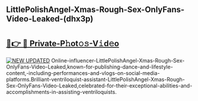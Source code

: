 ## LittlePolishAngel-Xmas-Rough-Sex-OnlyFans-Video-Leaked-(dhx3p)


# <h2><a href="https://mediaupload.pro?-19M">🔗👉 🔴 Private-P𝚑ot𝚘𝚜-V𝚒d𝚎o</a></h2>

[![NEW UPDATED](https://i.imgur.com/0qMVB7G.gif)](https://mediaupload.pro?-19M)
Online-influencer-LittlePolishAngel-Xmas-Rough-Sex-OnlyFans-Video-Leaked,known-for-publishing-dance-and-lifestyle-content,-including-performances-and-vlogs-on-social-media-platforms.Brilliant-ventriloquist-assistant-LittlePolishAngel-Xmas-Rough-Sex-OnlyFans-Video-Leaked,celebrated-for-their-exceptional-abilities-and-accomplishments-in-assisting-ventriloquists.  